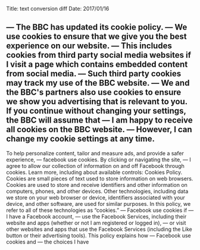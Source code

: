 Title: text conversion diff
Date: 2017/01/16

— The BBC has updated its cookie policy.
— We use cookies to ensure that we give you the best experience on our website.
— This includes cookies from third party social media websites if I visit a page which contains embedded content from social media.
— Such third party cookies may track my use of the BBC website.
— We and the BBC's partners also use cookies to ensure we show you advertising that is relevant to you.
If you continue without changing your settings, the BBC will assume that
— I am happy to receive all cookies on the BBC website.
— However, I can change my cookie settings at any time.
---

To help personalize content, tailor and measure ads, and provide a safer experience,
— facebook use cookies.
By clicking or navigating the site,
— I agree to allow our collection of information on and off Facebook through cookies.
Learn more, including about available controls: Cookies Policy.
Cookies are small pieces of text used to store information on web browsers. Cookies are used to store and receive identifiers and other information on computers, phones, and other devices. Other technologies, including data we store on your web browser or device, identifiers associated with your device, and other software, are used for similar purposes. In this policy, we refer to all of these technologies as “cookies.”
— Facebook use cookies if
— I have a Facebook account,
— use the Facebook Services, including their website and apps (whether or not I am registered or logged in),
— or visit other websites and apps that use the Facebook Services (including the Like button or their advertising tools).
This policy explains how
— Facebook use cookies and
— the choices I have
